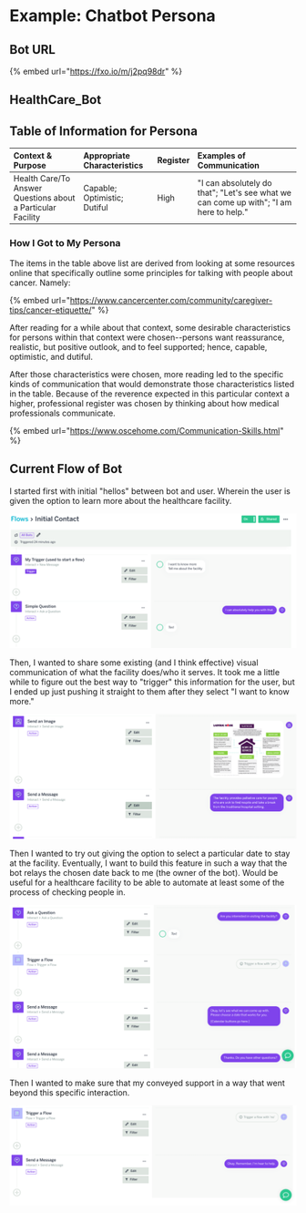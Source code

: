 # Example: Chatbot Persona

## Bot URL

{% embed url="https://fxo.io/m/j2pq98dr" %}





## HealthCare\_Bot





## Table of  Information for Persona

| Context & Purpose | Appropriate Characteristics | Register | Examples of Communication |
| :--- | :--- | :--- | :--- |
| Health Care/To Answer Questions about a Particular Facility | Capable; Optimistic;  Dutiful | High | "I can absolutely do that"; "Let's see what we can come up with"; "I am here to help."  |

### 

### 

### How I Got to My Persona

The items in the table above list are derived from looking at some resources online that specifically outline some principles for talking with people about cancer. Namely: 

{% embed url="https://www.cancercenter.com/community/caregiver-tips/cancer-etiquette/" %}

After reading for a while about that context, some desirable characteristics for persons within that context were chosen--persons want reassurance, realistic, but positive outlook, and to feel supported; hence, capable, optimistic, and dutiful. 

After those characteristics were chosen, more reading led to the specific kinds of communication that would demonstrate those characteristics listed in the table. Because of the reverence expected in this particular context a higher, professional register was chosen by thinking about how medical professionals communicate. 

{% embed url="https://www.oscehome.com/Communication-Skills.html" %}





## Current Flow of Bot

I started first with initial "hellos" between bot and user. Wherein the user is given the option to learn more about the healthcare facility. 

![](../../.gitbook/assets/screen-shot-2018-11-08-at-2.39.59-pm.png)

Then, I wanted to share some existing \(and I think effective\) visual communication of what the facility does/who it serves. It took me a little while to figure out the best way to "trigger" this information for the user, but I ended up just pushing it straight to them after they select "I want to know more." 

![](../../.gitbook/assets/screen-shot-2018-11-08-at-2.40.08-pm.png)

Then I wanted to try out giving the option to select a particular date to stay at the facility. Eventually, I want to build this feature in such a way that the bot relays the chosen date back to me \(the owner of the bot\). Would be useful for a healthcare facility to be able to automate at least some of the process of checking people in. 

![](../../.gitbook/assets/screen-shot-2018-11-08-at-2.40.16-pm.png)

Then I wanted to make sure that my conveyed support in a way that went beyond this specific interaction. 

![](../../.gitbook/assets/screen-shot-2018-11-08-at-2.40.30-pm.png)



